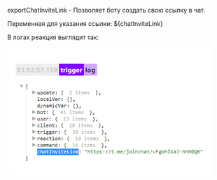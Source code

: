 
exportChatInviteLink - Позволяет боту создать свою ссылку в чат.

Переменная для указания ссылки: ${chatInviteLink}

В логах реакция выглядит так: 

![](./1.png)



